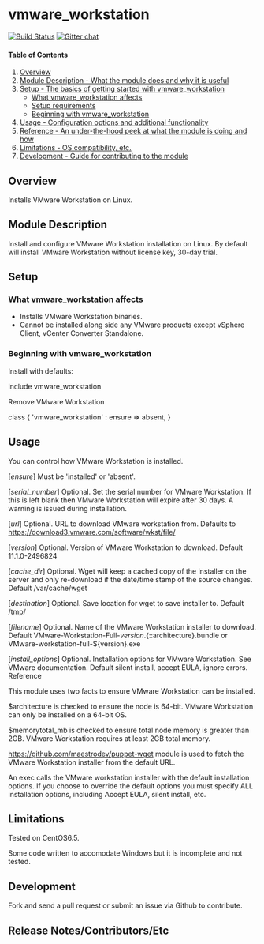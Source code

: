 # vmware_workstation
[![Build Status](https://travis-ci.org/mmarseglia/vmware_workstation.svg)](https://travis-ci.org/mmarseglia/vmware_workstation)
[![Gitter chat](https://badges.gitter.im/mmarseglia/vmware_workstation.png)](https://gitter.im/mmarseglia/vmware_workstation "Gitter chat")

#### Table of Contents

1. [Overview](#overview)
2. [Module Description - What the module does and why it is useful](#module-description)
3. [Setup - The basics of getting started with vmware_workstation](#setup)
    * [What vmware_workstation affects](#what-vmware_workstation-affects)
    * [Setup requirements](#setup-requirements)
    * [Beginning with vmware_workstation](#beginning-with-vmware_workstation)
4. [Usage - Configuration options and additional functionality](#usage)
5. [Reference - An under-the-hood peek at what the module is doing and how](#reference)
5. [Limitations - OS compatibility, etc.](#limitations)
6. [Development - Guide for contributing to the module](#development)

## Overview

Installs VMware Workstation on Linux.

## Module Description

Install and configure VMware Workstation installation on Linux. By default
will install VMware Workstation without license key, 30-day trial.

## Setup

### What vmware_workstation affects

* Installs VMware Workstation binaries.
* Cannot be installed along side any VMware products except vSphere Client, vCenter Converter Standalone.

### Beginning with vmware_workstation

Install with defaults:

include vmware_workstation

Remove VMware Workstation

class { 'vmware_workstation' :
	ensure	=> absent,
}

## Usage

You can control how VMware Workstation is installed.

 [*ensure*]
 Must be 'installed' or 'absent'.

 [*serial_number*]
 Optional. Set the serial number for VMware Workstation. If this is left
 blank then VMware Workstation will expire after 30 days. A warning
 is issued during installation.

 [*url*]
 Optional. URL to download VMware workstation from.
 Defaults to https://download3.vmware.com/software/wkst/file/

 [*version*]
 Optional. Version of VMware Workstation to download.
 Default 11.1.0-2496824

 [*cache_dir*]
 Optional. Wget will keep a cached copy of the installer on the server and
 only re-download if the date/time stamp of the source changes.
 Default /var/cache/wget

 [*destination*]
 Optional. Save location for wget to save installer to.
 Default /tmp/

 [*filename*]
 Optional. Name of the VMware Workstation installer to download.
 Default VMware-Workstation-Full-${version}.${::architecture}.bundle or
 VMware-workstation-full-${version}.exe

 [*install_options*]
 Optional. Installation options for VMware Workstation. See VMware
 documentation.
 Default silent install, accept EULA, ignore errors. Reference

This module uses two facts to ensure VMware Workstation can be installed.

$architecture is checked to ensure the node is 64-bit.  VMware Workstation can only
be installed on a 64-bit OS.

$memorytotal_mb is checked to ensure total node memory is greater than 2GB. VMware
Workstation requires at least 2GB total memory.

https://github.com/maestrodev/puppet-wget module is used to fetch the VMware
Workstation installer from the default URL.

An exec calls the VMware workstation installer with the default installation
options.  If you choose to override the default options you must specify
ALL installation options, including Accept EULA, silent install, etc.

## Limitations

Tested on CentOS6.5.

Some code written to accomodate Windows but it is incomplete and not tested.

## Development

Fork and send a pull request or submit an issue via Github to contribute.

## Release Notes/Contributors/Etc 

